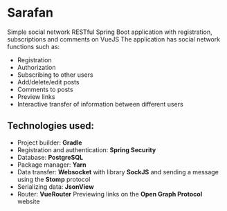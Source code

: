 # Sarafan
Simple social network RESTful Spring Boot application with registration, subscriptions and comments on VueJS
The application has social network functions such as: 
* Registration
* Authorization
* Subscribing to other users
* Add/delete/edit posts
* Comments to posts
* Preview links
* Interactive transfer of information between different users

## Technologies used:
- Project builder: **Gradle**
- Registration and authentication: **Spring Security**
- Database: **PostgreSQL**
- Package manager: **Yarn**
- Data transfer: **Websocket** with library **SockJS** and sending a message using the **Stomp** protocol
- Serializing data: **JsonView**
- Router: **VueRouter**
Previewing links on the **Open Graph Protocol** website
